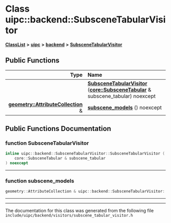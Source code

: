 

# Class uipc::backend::SubsceneTabularVisitor



[**ClassList**](annotated.md) **>** [**uipc**](namespaceuipc.md) **>** [**backend**](namespaceuipc_1_1backend.md) **>** [**SubsceneTabularVisitor**](classuipc_1_1backend_1_1_subscene_tabular_visitor.md)










































## Public Functions

| Type | Name |
| ---: | :--- |
|   | [**SubsceneTabularVisitor**](#function-subscenetabularvisitor) ([**core::SubsceneTabular**](classuipc_1_1core_1_1_subscene_tabular.md) & subscene\_tabular) noexcept<br> |
|  [**geometry::AttributeCollection**](classuipc_1_1geometry_1_1_attribute_collection.md) & | [**subscene\_models**](#function-subscene_models) () noexcept<br> |




























## Public Functions Documentation




### function SubsceneTabularVisitor 

```C++
inline uipc::backend::SubsceneTabularVisitor::SubsceneTabularVisitor (
    core::SubsceneTabular & subscene_tabular
) noexcept
```




<hr>



### function subscene\_models 

```C++
geometry::AttributeCollection & uipc::backend::SubsceneTabularVisitor::subscene_models () noexcept
```




<hr>

------------------------------
The documentation for this class was generated from the following file `include/uipc/backend/visitors/subscene_tabular_visitor.h`

